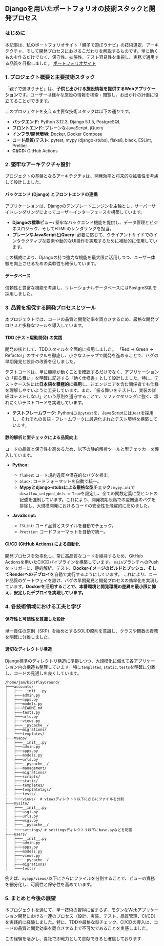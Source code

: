 ## Djangoを用いたポートフォリオの技術スタックと開発プロセス

### はじめに
本記事は、私のポートフォリオサイト「親子で遊ぼうナビ」の技術選定、アーキテクチャ、そして開発プロセスにおけるこだわりを解説するものです。単に動くものを作るだけでなく、保守性、拡張性、テスト容易性を重視し、実務で通用する品質を目指しました。
[ポートフォリオサイト](https://kidsplayground.onrender.com/)

### 1. プロジェクト概要と主要技術スタック
「親子で遊ぼうナビ」は、**子供と出かける施設情報を提供するWebアプリケーション**です。ユーザーは様々な施設の情報を検索・閲覧し、お出かけの計画に役立てることができます。

このプロジェクトを支える主要な技術スタックは以下の通りです。

*   **バックエンド:** Python 3.12.3, Django 5.1.5, PostgreSQL
*   **フロントエンド:** プレーンなJavaScript, jQuery
*   **インフラ/開発環境:** Docker, Docker Compose
*   **コード品質/テスト:** pytest, mypy (django-stubs), flake8, black, ESLint, Prettier
*   **CI/CD:** GitHub Actions

### 2. 堅牢なアーキテクチャ設計
プロジェクトの基盤となるアーキテクチャは、開発効率と将来的な拡張性を考慮して設計しました。



#### バックエンド (Django) とフロントエンドの連携
アプリケーションは、Djangoのテンプレートエンジンを主軸とし、サーバーサイドレンダリングによってユーザーインターフェースを構築しています。
*   **Djangoの標準ビュー:** 堅牢なバックエンド機能を提供し、データ管理とビジネスロジック、そしてHTMLのレンダリングを担当。
*   **プレーンなJavaScriptとjQuery:** 必要に応じて、クライアントサイドでのインタラクティブな要素や動的なUI操作を実現するために補助的に使用しています。

この構成により、Djangoの持つ強力な機能を最大限に活用しつつ、ユーザー体験を向上させるための柔軟性も確保しています。

#### データベース
信頼性と豊富な機能を考慮し、リレーショナルデータベースにはPostgreSQLを採用しました。

### 3. 品質を担保する開発プロセスとツール
本プロジェクトでは、コードの品質と開発効率を両立させるため、厳格な開発プロセスと多様なツールを導入しています。

#### TDD (テスト駆動開発) の実践
開発の核として、TDDスタイルを全面的に採用しました。
「Red → Green → Refactor」のサイクルを徹底し、小さなステップで開発を進めることで、バグの早期発見と設計の改善を促しました。

テストコードは、単に機能が動くことを確認するだけでなく、アプリケーションの「振る舞い」を明確に記述する「動く仕様書」として設計しました。特に、テストケース名には**日本語を積極的に採用**し、非エンジニアを含む関係者でも仕様を理解しやすいように工夫しています。また、「振る舞いをテストし、実装の詳細はテストしない」という原則を遵守することで、リファクタリングに強く、壊れにくいテストコードを実現しています。

*   **テストフレームワーク:** Pythonには`pytest`を、JavaScriptには`Jest`を採用し、それぞれの言語・フレームワークに最適化されたテスト環境を構築しています。


#### 静的解析と型チェックによる品質向上
コードの品質と保守性を高めるため、以下の静的解析ツールと型チェッカーを導入しています。

*   **Python:**
    *   `flake8`: コード規約違反や潜在的なバグを検出。
    *   `black`: コードフォーマットを自動で統一。
    *   **Mypyとdjango-stubsによる厳格な型チェック:**
        `mypy.ini`で`disallow_untyped_defs = True`を設定し、全ての関数定義に型ヒントの記述を強制しています。これにより、開発初期段階での型関連のバグを排除し、大規模開発におけるコードの安全性を飛躍的に高めました。

*   **JavaScript:**
    *   `ESLint`: コード品質とスタイルを自動でチェック。
    *   `Prettier`: コードフォーマットを自動で統一。


#### CI/CD (GitHub Actions) による自動化
開発プロセスを効率化し、常に高品質なコードを維持するため、GitHub Actionsを用いたCI/CDパイプラインを構築しています。
`main`ブランチへのPushをトリガーに、静的解析、テスト、**Dockerイメージのビルドとプッシュ、そしてRenderへのデプロイ**を自動で実行するようにしています。
これにより、コード品質のゲートウェイを設け、バグの早期発見と開発プロセスの効率化を実現しています。**Dockerを活用することで、本番環境と開発環境の差異を最小限に抑え、安定したデプロイを実現しています。**

### 4. 各技術領域における工夫と学び
#### 保守性と可読性を意識した設計
単一責任の原則（SRP）を始めとするSOLID原則を意識し、クラスや関数の責務を明確に分離しました。

#### 適切なディレクトリ構造
Django標準のディレクトリ構造に準拠しつつ、大規模化に備えて各アプリケーション内の構造も整理しています。特に`templates`, `static`, `tests`を明確に分離し、コードの見通しを良くしています。

```
/home/jam/kidsPlayGround/
├───accounts/
│   ├───__init__.py
│   ├───admin.py
│   ├───apps.py
│   ├───models.py
│   ├───README.md
│   ├───tests.py
│   ├───urls.py
│   ├───views.py
│   ├───__pycache__/
│   ├───migrations/
│   └───templates/
├───myapp/
│   ├───__init__.py
│   ├───admin.py
│   ├───apps.py
│   ├───models.py
│   ├───urls.py
│   ├───__pycache__/
│   ├───management/
│   ├───migrations/
│   ├───scripts/
│   ├───static/
│   ├───templates/
│   ├───templatetags/
│   ├───tests/
│   └───views/  # viewsディレクトリ以下にさらにファイルを分割
├───mysite/
│   ├───__init__.py
│   ├───asgi.py
│   ├───urls.py
│   ├───wsgi.py
│   ├───__pycache__/
│   └───settings/ # settingsディレクトリ以下にbase.pyなどを配置
├───users/
│   ├───__init__.py
│   ├───admin.py
│   ├───apps.py
│   ├───models.py
│   ├───views.py
│   ├───__pycache__/
│   ├───migrations/
│   └───tests/
```
例えば、`myapp/views/`以下にさらにファイルを分割することで、ビューの責務を細分化し、可読性と保守性を高めています。

### 5. まとめと今後の展望
本プロジェクトを通じて、単一技術の習得に留まらず、モダンなWebアプリケーション開発における一連のプロセス（設計、実装、テスト、品質管理、CI/CD）を実践的に経験しました。特に、TDDや厳格な型チェック、CI/CDの導入は、コードの品質と開発効率を両立させる上で不可欠であることを実感しました。

この経験を活かし、貴社で即戦力として貢献できると確信しております.
